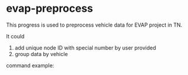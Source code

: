 # evap-preprocess

This progress is used to preprocess vehicle data for EVAP project in TN. 

It could
1. add unique node ID with special number by user provided
2. group data by vehicle

command example:

